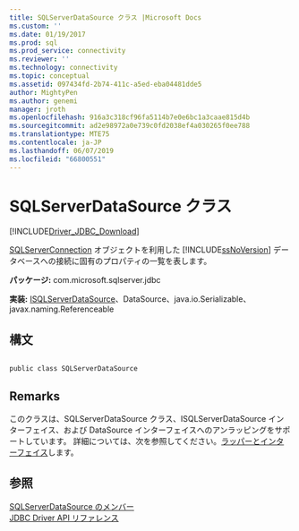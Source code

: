 ```yaml
---
title: SQLServerDataSource クラス |Microsoft Docs
ms.custom: ''
ms.date: 01/19/2017
ms.prod: sql
ms.prod_service: connectivity
ms.reviewer: ''
ms.technology: connectivity
ms.topic: conceptual
ms.assetid: 097434fd-2b74-411c-a5ed-eba04481dde5
author: MightyPen
ms.author: genemi
manager: jroth
ms.openlocfilehash: 916a3c318cf96fa5114b7e0e6bc1a3caae815d4b
ms.sourcegitcommit: ad2e98972a0e739c0fd2038ef4a030265f0ee788
ms.translationtype: MTE75
ms.contentlocale: ja-JP
ms.lasthandoff: 06/07/2019
ms.locfileid: "66800551"
---
```

# <a name="sqlserverdatasource-class"></a>SQLServerDataSource クラス
[!INCLUDE[Driver_JDBC_Download](../../../includes/driver_jdbc_download.md)]

  [SQLServerConnection](../../../connect/jdbc/reference/sqlserverconnection-class.md) オブジェクトを利用した [!INCLUDE[ssNoVersion](../../../includes/ssnoversion-md.md)] データベースへの接続に固有のプロパティの一覧を表します。  
  
 **パッケージ:** com.microsoft.sqlserver.jdbc  
  
 **実装:** [ISQLServerDataSource](../../../connect/jdbc/reference/isqlserverdatasource-interface.md)、DataSource、java.io.Serializable、javax.naming.Referenceable  
  
## <a name="syntax"></a>構文  
  
```  
  
public class SQLServerDataSource  
```  
  
## <a name="remarks"></a>Remarks  
 このクラスは、SQLServerDataSource クラス、ISQLServerDataSource インターフェイス、および DataSource インターフェイスへのアンラッピングをサポートしています。 詳細については、次を参照してください。[ラッパーとインターフェイス](../../../connect/jdbc/wrappers-and-interfaces.md)します。  
  
## <a name="see-also"></a>参照  
 [SQLServerDataSource のメンバー](../../../connect/jdbc/reference/sqlserverdatasource-members.md)   
 [JDBC Driver API リファレンス](../../../connect/jdbc/reference/jdbc-driver-api-reference.md)  
  
  
